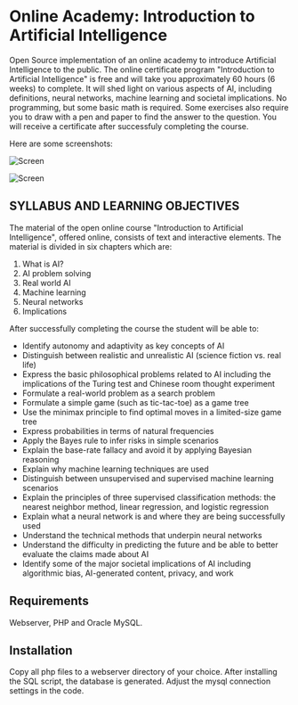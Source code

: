# Online Academy: Introduction to Artificial Intelligence

Open Source implementation of an online academy to introduce Artificial Intelligence to the public. The online certificate program "Introduction to Artificial Intelligence" is free and will take you approximately 60 hours (6 weeks) to complete. It will shed light on various aspects of AI, including definitions, neural networks, machine learning and societal implications. No programming, but some basic math is required. Some exercises also require you to draw with a pen and paper to find the answer to the question. You will receive a certificate after successfuly completing the course.

Here are some screenshots:

![Screen](screen1.png)

![Screen](screen2.png)



## SYLLABUS AND LEARNING OBJECTIVES

The material of the open online course "Introduction to Artificial Intelligence", offered online, consists of text and interactive elements. The material is divided in six chapters which are:

1. What is AI?
2. AI problem solving
3. Real world AI
4. Machine learning
5. Neural networks
6. Implications

After successfully completing the course the student will be able to:

- Identify autonomy and adaptivity as key concepts of AI
- Distinguish between realistic and unrealistic AI (science fiction vs. real life)
- Express the basic philosophical problems related to AI including the implications of the Turing test and Chinese room thought experiment
- Formulate a real-world problem as a search problem
- Formulate a simple game (such as tic-tac-toe) as a game tree
- Use the minimax principle to find optimal moves in a limited-size game tree
- Express probabilities in terms of natural frequencies
- Apply the Bayes rule to infer risks in simple scenarios
- Explain the base-rate fallacy and avoid it by applying Bayesian reasoning
- Explain why machine learning techniques are used
- Distinguish between unsupervised and supervised machine learning scenarios
- Explain the principles of three supervised classification methods: the nearest neighbor method, linear regression, and logistic regression
- Explain what a neural network is and where they are being successfully used
- Understand the technical methods that underpin neural networks
- Understand the difficulty in predicting the future and be able to better evaluate the claims made about AI
- Identify some of the major societal implications of AI including algorithmic bias, AI-generated content, privacy, and work


## Requirements

Webserver, PHP and Oracle MySQL.

## Installation

Copy all php files to a webserver directory of your choice. After installing the SQL script, the database is generated. Adjust the mysql connection settings in the code.

